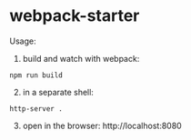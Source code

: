 # webpack-starter

Usage:


1) build and watch with webpack:
```
npm run build
```

2) in a separate shell:
```
http-server .
```

3) open in the browser: http://localhost:8080
